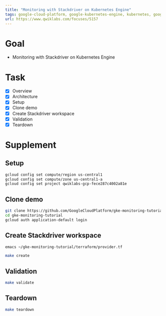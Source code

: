 ```yaml
---
title: "Monitoring with Stackdriver on Kubernetes Engine"
tags: google-cloud-platform, google-kubernetes-engine, kubernetes, google-cloud-stackdriver, google-cloud-stackdriver-monitor, monitoring, terraform
url: https://www.qwiklabs.com/focuses/5157
---
```


# Goal
- Monitoring with Stackdriver on Kubernetes Engine

# Task
- [x] Overview
- [x] Architecture
- [x] Setup
- [x] Clone demo
- [x] Create Stackdriver workspace
- [x] Validation
- [x] Teardown

# Supplement
## Setup
```sh
gcloud config set compute/region us-central1
gcloud config set compute/zone us-central1-a
gcloud config set project qwiklabs-gcp-fece287c4002a81e
```

## Clone demo
```sh
git clone https://github.com/GoogleCloudPlatform/gke-monitoring-tutorial.git
cd gke-monitoring-tutorial
gcloud auth application-default login
```

## Create Stackdriver workspace
```sh
emacs ~/gke-monitoring-tutorial/terraform/provider.tf

make create
```

## Validation
```sh
make validate
```

## Teardown
```sh
make teardown
```
